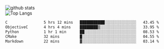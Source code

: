 ![github stats](https://github-readme-stats.vercel.app/api?username=AndreFerreira5&show_icons=true&theme=dark&count_private=true)
<br>
![Top Langs](https://github-readme-stats.vercel.app/api/top-langs/?username=AndreFerreira5&layout=compact&theme=dark)
<br>
<!--START_SECTION:waka-->

```txt
C                5 hrs 12 mins   ███████████░░░░░░░░░░░░░░   43.45 %
ObjectiveC       4 hrs 4 mins    ████████▒░░░░░░░░░░░░░░░░   33.95 %
Python           1 hr 1 min      ██░░░░░░░░░░░░░░░░░░░░░░░   08.53 %
CMake            32 mins         █░░░░░░░░░░░░░░░░░░░░░░░░   04.55 %
Markdown         22 mins         ▓░░░░░░░░░░░░░░░░░░░░░░░░   03.14 %
```

<!--END_SECTION:waka-->

